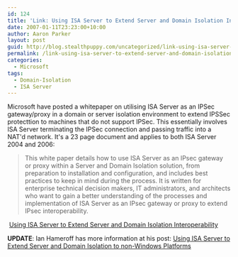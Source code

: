 ```yaml
---
id: 124
title: 'Link: Using ISA Server to Extend Server and Domain Isolation Interoperability'
date: 2007-01-11T23:23:00+10:00
author: Aaron Parker
layout: post
guid: http://blog.stealthpuppy.com/uncategorized/link-using-isa-server-to-extend-server-and-domain-isolation-interoperability
permalink: /link-using-isa-server-to-extend-server-and-domain-isolation-interoperability/
categories:
  - Microsoft
tags:
  - Domain-Isolation
  - ISA Server
---
```

Microsoft have posted a whitepaper on utilising ISA Server as an IPSec gateway/proxy in a domain or server isolation environment to extend IPSSec protecttion to machines that do not support IPSec. This essentially involves ISA Server terminating the IPSec connection and passing traffic into a NAT'd network. It's a 23 page document and applies to both ISA Server 2004 and 2006:

> This white paper details how to use ISA Server as an IPsec gateway or proxy within a Server and Domain Isolation solution, from preparation to installation and configuration, and includes best practices to keep in mind during the process. It is written for enterprise technical decision makers, IT administrators, and architects who want to gain a better understanding of the processes and implementation of ISA Server as an IPsec gateway or proxy to extend IPsec interoperability.

 [Using ISA Server to Extend Server and Domain Isolation Interoperability](http://www.microsoft.com/downloads/details.aspx?FamilyID=589fcf8e-0511-4c22-a39e-6b841dd3c74f&DisplayLang=en)

**UPDATE**: Ian Hameroff has more information at his post: [Using ISA Server to Extend Server and Domain Isolation to non-Windows Platforms](http://blogs.technet.com/ianhamer/archive/2007/01/19/using-isa-server-to-extend-server-and-domain-isolation-to-non-windows-platforms.aspx)